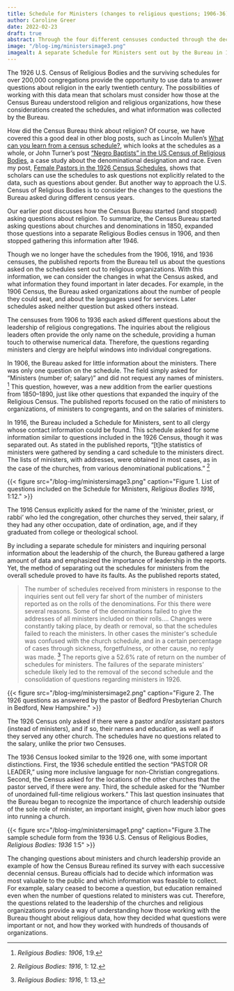 ```yaml
---
title: Schedule for Ministers (changes to religious questions; 1906-36)
author: Caroline Greer
date: 2022-02-23
draft: true
abstract: Through the four different censuses conducted through the decades of the early twentieth-century, the Census Bureau changed the way it asked certain questions and how it approached gathering information. This blog posts discusses changes made to questions about ministers. 
image: "/blog-img/ministersimage3.png"
imagealt: A separate Schedule for Ministers sent out by the Bureau in 1916. 
---
```

The 1926 U.S. Census of Religious Bodies and the surviving schedules for over 200,000 congregations provide the opportunity to use data to answer  questions about religion in the early twentieth century. The possibilities of working with this data mean that scholars must consider how those at the Census Bureau understood religion and religious organizations, how these considerations created the schedules, and what information was collected by the Bureau.

How did the Census Bureau think about religion? Of course, we have covered this a good deal in other blog posts, such as Lincoln Mullen’s [What can you learn from a census schedule?](https://religiousecologies.org/blog/what-can-you-learn-from-a-census-schedule/), which looks at the schedules as a whole, or John Turner’s post [“Negro Baptists” in the US Census of Religious Bodies](https://religiousecologies.org/blog/negro-baptists-in-the-u.s.-census-of-religious-bodies/), a case study about the denominational designation and race. Even my post, [Female Pastors in the 1926 Census Schedules](https://religiousecologies.org/blog/female-pastors-in-the-1926-census-schedules/), shows that scholars can use the schedules to ask questions not explicitly related to the data, such as questions about gender. But another way to approach the U.S. Census of Religious Bodies is to consider the changes to the questions the Bureau asked during different census years. 

Our earlier post discusses how the Census Bureau started (and stopped) asking questions about religion. To summarize, the Census Bureau started asking questions about churches and denominations in 1850, expanded those questions into a separate  Religious Bodies census in 1906, and then stopped gathering this information after 1946.

Though we no longer have the schedules from the 1906, 1916, and 1936 censuses, the published reports from the Bureau tell us about the questions asked on the schedules sent out to religious organizations. With this information, we can consider the changes in what the Census asked, and what information they found important in later decades. For example, in the 1906 Census, the Bureau asked organizations about the number of people they could seat, and about the languages used for services. Later schedules asked neither question but asked others instead.

The censuses from 1906 to 1936 each asked different questions about the  leadership of religious congregations. The inquiries about the religious leaders often provide the only name on the schedule, providing a human touch to otherwise numerical data. Therefore, the questions regarding ministers and clergy are helpful windows into individual congregations.

In 1906, the Bureau asked for little information about the ministers. There was only one question on the schedule. The field simply asked for “Ministers (number of; salary)” and did not request any names of ministers. [^1] This question, however, was a new addition from the earlier questions from 1850–1890, just like other questions that expanded the inquiry of the Religious Census. The published reports focused on the ratio of ministers to organizations, of ministers to congregants, and on the salaries of ministers.

In 1916, the Bureau included a Schedule for Ministers, sent to all clergy whose contact information could be found. This schedule asked for some information similar to questions included in the 1926 Census, though it was separated out. As stated in the published reports, “[t]he statistics of ministers were gathered by sending a card schedule to the ministers direct. The lists of ministers, with addresses, were obtained in most cases, as in the case of the churches, from various denominational publications.” [^2]

{{< figure src="/blog-img/ministersimage3.png" caption="Figure 1. List of questions included on the Schedule for Ministers, *Religious Bodies 1916*, 1:12." >}}

The 1916 Census explicitly asked for the name of the ‘minister, priest, or rabbi’ who led the congregation, other churches they served, their salary, if they had any other occupation, date of ordination, age, and if they graduated from college or theological school. 

By including a separate schedule for ministers and inquiring personal information about the leadership of the church, the Bureau gathered a large amount of data and emphasized the importance of leadership in the reports. Yet, the method of separating out the schedules for ministers from the overall schedule proved to have its faults. As the published reports stated,
>The number of schedules received from
>ministers in response to the 
>inquiries sent out fell very far
>short of the number of ministers
>reported as on the rolls of the
>denominations. For this there were
>several reasons. Some of the
>denominations failed to give the
>addresses of all ministers included
>on their rolls.... Changes were
>constantly taking place, by death or
>removal, so that the schedules failed
>to reach the ministers. In other
>cases the minister's schedule was
>confused with the church schedule,
>and in a certain percentage of cases
>through sickness, forgetfulness, or
>other cause, no reply was made. [^3]
The reports give a 52.6% rate of return on the number of schedules for ministers. The failures of the separate ministers’ schedule likely led to the removal of the second schedule and the consolidation of questions regarding ministers in 1926. 

{{< figure src="/blog-img/ministersimage2.png" caption="Figure 2. The 1926 questions as answered by the  pastor of Bedford Presbyterian Church in Bedford, New Hampshire." >}}


The 1926 Census only asked if there were a pastor and/or assistant pastors (instead of ministers), and if so, their names and education, as well as if they served any other church. The schedules have no questions related to the salary, unlike the prior two Censuses.

The 1936 Census looked similar to the 1926 one, with some important distinctions. First, the 1936 schedule entitled the section “PASTOR OR LEADER,” using more inclusive language for non-Christian congregations. Second, the Census asked for the locations of the other churches that the pastor served, if there were any. Third, the schedule asked for the “Number of unordained full-time religious workers.” This last question insinuates that the Bureau began to recognize the importance of church leadership outside of the sole role of minister, an important insight, given how much labor goes into running a church. 

{{< figure src="/blog-img/ministersimage1.png" caption="Figure 3.The sample schedule form from the 1936 U.S. Census of Religious Bodies,  *Religious Bodies: 1936* 1:5" >}}

The changing questions about ministers and church leadership provide an example of how the Census Bureau refined its survey with each successive decennial census. Bureau officials had to decide which information was most valuable to the public and which information was feasible to collect.  For example, salary ceased to become a question, but education remained even when the number of questions related to ministers was cut. Therefore, the questions related to the leadership of the churches and religious organizations provide a way of understanding how those working with the Bureau thought about religious data, how they decided what questions were important or not, and how they worked with hundreds of thousands of organizations.


[^1]: *Religious Bodies: 1906*, 1:9. 

[^2]: *Religious Bodies: 1916*, 1: 12. 

[^3]: *Religious Bodies: 1916*, 1: 13.